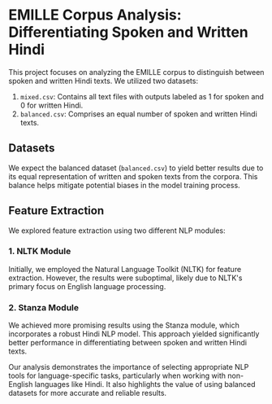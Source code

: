 # EMILLE Corpus Analysis: Differentiating Spoken and Written Hindi

This project focuses on analyzing the EMILLE corpus to distinguish between spoken and written Hindi texts. We utilized two datasets:

1. `mixed.csv`: Contains all text files with outputs labeled as 1 for spoken and 0 for written Hindi.
2. `balanced.csv`: Comprises an equal number of spoken and written Hindi texts.

## Datasets

We expect the balanced dataset (`balanced.csv`) to yield better results due to its equal representation of written and spoken texts from the corpora. This balance helps mitigate potential biases in the model training process.

## Feature Extraction

We explored feature extraction using two different NLP modules:

### 1. NLTK Module

Initially, we employed the Natural Language Toolkit (NLTK) for feature extraction. However, the results were suboptimal, likely due to NLTK's primary focus on English language processing.

### 2. Stanza Module

We achieved more promising results using the Stanza module, which incorporates a robust Hindi NLP model. This approach yielded significantly better performance in differentiating between spoken and written Hindi texts.

Our analysis demonstrates the importance of selecting appropriate NLP tools for language-specific tasks, particularly when working with non-English languages like Hindi. It also highlights the value of using balanced datasets for more accurate and reliable results.
